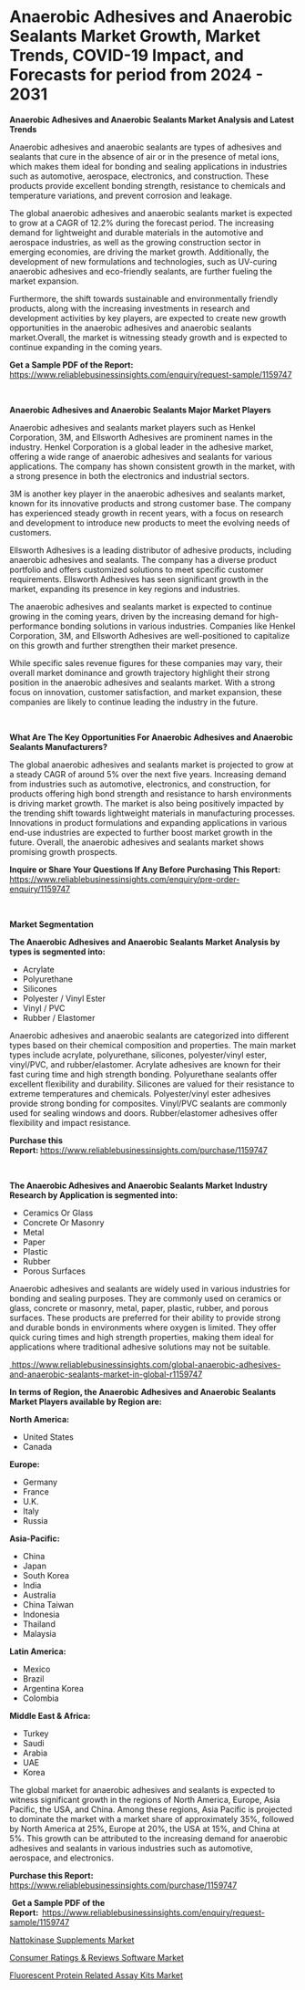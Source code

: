 <p><h1>Anaerobic Adhesives and Anaerobic Sealants Market Growth, Market Trends, COVID-19 Impact, and Forecasts for period from 2024 - 2031</h1></p><p><strong>Anaerobic Adhesives and Anaerobic Sealants Market Analysis and Latest Trends</strong></p>
<p><p>Anaerobic adhesives and anaerobic sealants are types of adhesives and sealants that cure in the absence of air or in the presence of metal ions, which makes them ideal for bonding and sealing applications in industries such as automotive, aerospace, electronics, and construction. These products provide excellent bonding strength, resistance to chemicals and temperature variations, and prevent corrosion and leakage.</p><p>The global anaerobic adhesives and anaerobic sealants market is expected to grow at a CAGR of 12.2% during the forecast period. The increasing demand for lightweight and durable materials in the automotive and aerospace industries, as well as the growing construction sector in emerging economies, are driving the market growth. Additionally, the development of new formulations and technologies, such as UV-curing anaerobic adhesives and eco-friendly sealants, are further fueling the market expansion.</p><p>Furthermore, the shift towards sustainable and environmentally friendly products, along with the increasing investments in research and development activities by key players, are expected to create new growth opportunities in the anaerobic adhesives and anaerobic sealants market.Overall, the market is witnessing steady growth and is expected to continue expanding in the coming years.</p></p>
<p><strong>Get a Sample PDF of the Report:&nbsp;</strong> <a href="https://www.reliablebusinessinsights.com/enquiry/request-sample/1159747">https://www.reliablebusinessinsights.com/enquiry/request-sample/1159747</a></p>
<p>&nbsp;</p>
<p><strong>Anaerobic Adhesives and Anaerobic Sealants Major Market Players</strong></p>
<p><p>Anaerobic adhesives and sealants market players such as Henkel Corporation, 3M, and Ellsworth Adhesives are prominent names in the industry. Henkel Corporation is a global leader in the adhesive market, offering a wide range of anaerobic adhesives and sealants for various applications. The company has shown consistent growth in the market, with a strong presence in both the electronics and industrial sectors. </p><p>3M is another key player in the anaerobic adhesives and sealants market, known for its innovative products and strong customer base. The company has experienced steady growth in recent years, with a focus on research and development to introduce new products to meet the evolving needs of customers.</p><p>Ellsworth Adhesives is a leading distributor of adhesive products, including anaerobic adhesives and sealants. The company has a diverse product portfolio and offers customized solutions to meet specific customer requirements. Ellsworth Adhesives has seen significant growth in the market, expanding its presence in key regions and industries.</p><p>The anaerobic adhesives and sealants market is expected to continue growing in the coming years, driven by the increasing demand for high-performance bonding solutions in various industries. Companies like Henkel Corporation, 3M, and Ellsworth Adhesives are well-positioned to capitalize on this growth and further strengthen their market presence.</p><p>While specific sales revenue figures for these companies may vary, their overall market dominance and growth trajectory highlight their strong position in the anaerobic adhesives and sealants market. With a strong focus on innovation, customer satisfaction, and market expansion, these companies are likely to continue leading the industry in the future.</p></p>
<p>&nbsp;</p>
<p><strong>What Are The Key Opportunities For Anaerobic Adhesives and Anaerobic Sealants Manufacturers?</strong></p>
<p><p>The global anaerobic adhesives and sealants market is projected to grow at a steady CAGR of around 5% over the next five years. Increasing demand from industries such as automotive, electronics, and construction, for products offering high bond strength and resistance to harsh environments is driving market growth. The market is also being positively impacted by the trending shift towards lightweight materials in manufacturing processes. Innovations in product formulations and expanding applications in various end-use industries are expected to further boost market growth in the future. Overall, the anaerobic adhesives and sealants market shows promising growth prospects.</p></p>
<p><strong>Inquire or Share Your Questions If Any Before Purchasing This Report:</strong> <a href="https://www.reliablebusinessinsights.com/enquiry/pre-order-enquiry/1159747">https://www.reliablebusinessinsights.com/enquiry/pre-order-enquiry/1159747</a></p>
<p>&nbsp;</p>
<p><strong>Market Segmentation</strong></p>
<p><strong>The Anaerobic Adhesives and Anaerobic Sealants Market Analysis by types is segmented into:</strong></p>
<p><ul><li>Acrylate</li><li>Polyurethane</li><li>Silicones</li><li>Polyester / Vinyl Ester</li><li>Vinyl / PVC</li><li>Rubber / Elastomer</li></ul></p>
<p><p>Anaerobic adhesives and anaerobic sealants are categorized into different types based on their chemical composition and properties. The main market types include acrylate, polyurethane, silicones, polyester/vinyl ester, vinyl/PVC, and rubber/elastomer. Acrylate adhesives are known for their fast curing time and high strength bonding. Polyurethane sealants offer excellent flexibility and durability. Silicones are valued for their resistance to extreme temperatures and chemicals. Polyester/vinyl ester adhesives provide strong bonding for composites. Vinyl/PVC sealants are commonly used for sealing windows and doors. Rubber/elastomer adhesives offer flexibility and impact resistance.</p></p>
<p><strong>Purchase this Report:&nbsp;</strong><a href="https://www.reliablebusinessinsights.com/purchase/1159747">https://www.reliablebusinessinsights.com/purchase/1159747</a></p>
<p>&nbsp;</p>
<p><strong>The Anaerobic Adhesives and Anaerobic Sealants Market Industry Research by Application is segmented into:</strong></p>
<p><ul><li>Ceramics Or Glass</li><li>Concrete Or Masonry</li><li>Metal</li><li>Paper</li><li>Plastic</li><li>Rubber</li><li>Porous Surfaces</li></ul></p>
<p><p>Anaerobic adhesives and sealants are widely used in various industries for bonding and sealing purposes. They are commonly used on ceramics or glass, concrete or masonry, metal, paper, plastic, rubber, and porous surfaces. These products are preferred for their ability to provide strong and durable bonds in environments where oxygen is limited. They offer quick curing times and high strength properties, making them ideal for applications where traditional adhesive solutions may not be suitable.</p></p>
<p><a href="https://www.reliablebusinessinsights.com/global-anaerobic-adhesives-and-anaerobic-sealants-market-in-global-r1159747">&nbsp;https://www.reliablebusinessinsights.com/global-anaerobic-adhesives-and-anaerobic-sealants-market-in-global-r1159747</a></p>
<p><strong>In terms of Region, the Anaerobic Adhesives and Anaerobic Sealants Market Players available by Region are:</strong></p>
<p>
    <p> <strong> North America: </strong>
        <ul>
            <li>United States</li>
            <li>Canada</li>
        </ul>
        </p> 
    <p> <strong> Europe: </strong>
        <ul>
            <li>Germany</li>
            <li>France</li>
            <li>U.K.</li>
            <li>Italy</li>
            <li>Russia</li>
        </ul>
        </p> 
    <p> <strong> Asia-Pacific: </strong>
        <ul>
            <li>China</li>
            <li>Japan</li>
            <li>South Korea</li>
            <li>India</li>
            <li>Australia</li>
            <li>China Taiwan</li>
            <li>Indonesia</li>
            <li>Thailand</li>
            <li>Malaysia</li>
        </ul>
        </p> 
    <p> <strong> Latin America: </strong>
        <ul>
            <li>Mexico</li>
            <li>Brazil</li>
            <li>Argentina Korea</li>
            <li>Colombia</li>
        </ul>
        </p> 
    <p> <strong> Middle East & Africa: </strong>
        <ul>
            <li>Turkey</li>
            <li>Saudi</li>
            <li>Arabia</li>
            <li>UAE</li>
            <li>Korea</li>
        </ul>
    </p>
    </p>
<p><p>The global market for anaerobic adhesives and sealants is expected to witness significant growth in the regions of North America, Europe, Asia Pacific, the USA, and China. Among these regions, Asia Pacific is projected to dominate the market with a market share of approximately 35%, followed by North America at 25%, Europe at 20%, the USA at 15%, and China at 5%. This growth can be attributed to the increasing demand for anaerobic adhesives and sealants in various industries such as automotive, aerospace, and electronics.</p></p>
<p><strong>Purchase this Report: </strong><a href="https://www.reliablebusinessinsights.com/purchase/1159747">https://www.reliablebusinessinsights.com/purchase/1159747</a></p>
<p>&nbsp;<strong>Get a Sample PDF of the Report:&nbsp;&nbsp;</strong><a href="https://www.reliablebusinessinsights.com/enquiry/request-sample/1159747">https://www.reliablebusinessinsights.com/enquiry/request-sample/1159747</a></p>
<p><strong></strong></p>
<p><p><a href="https://medium.com/@adrainratke1972/global-nattokinase-supplements-market-size-and-market-trends-analysis-by-regional-outlook-f660c9e69d9d">Nattokinase Supplements Market</a></p><p><a href="https://medium.com/@rizalfadhilah131_47177/consumer-ratings-reviews-software-market-research-report-includes-analysis-on-market-size-share-72ee2d2ecd49">Consumer Ratings & Reviews Software Market</a></p><p><a href="https://medium.com/@avnhan99_20208/fluorescent-protein-related-assay-kits-market-size-is-growing-at-cagr-of-7-8-bb8519660e9e">Fluorescent Protein Related Assay Kits Market</a></p></p>
